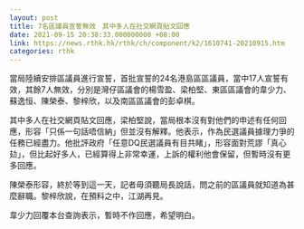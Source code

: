 ```yaml
---
layout: post
title: 7名區議員宣誓無效　其中多人在社交網頁貼文回應
date: 2021-09-15 20:38:33.000000000 +08:00
link: https://news.rthk.hk/rthk/ch/component/k2/1610741-20210915.htm
categories: rthk
---
```


當局陸續安排區議員進行宣誓，首批宣誓的24名港島區區議員，當中17人宣誓有效，其餘7人無效，分別是灣仔區議會的楊雪盈、梁柏堅、東區區議會的韋少力、蘇逸恒、陳榮泰、黎梓欣，以及南區區議會的彭卓棋。

其中多人在社交網頁貼文回應，梁柏堅說，當局根本沒有對他們的申述有任何回應，形容「只係一句話唔信納」但並沒有解釋。他表示，作為民選議員據理力爭的任務已經盡力。他批評政府「任意DQ民選議員有目共睹」，形容面對荒謬「真心攰」，但比起好多人，已經算得上非常幸運，上訴的權利他會保留，但暫時沒有更多回應。

陳榮泰形容，終於等到這一天，記者毋須聽局長說話，問之前的區議員就知道為甚麼辭職。黎梓欣說，在預料之中，江湖再見。

韋少力回覆本台查詢表示，暫時不作回應，希望明白。
